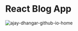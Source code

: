 # React Blog App

![ajay-dhangar-github-io-home](https://github.com/Ajay-Dhangar/react-blog-app/assets/99037494/8c03f927-bea3-426b-b4ec-a91d54dc24c2)

